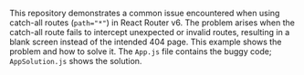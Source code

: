 This repository demonstrates a common issue encountered when using catch-all routes (`path="*"`) in React Router v6.  The problem arises when the catch-all route fails to intercept unexpected or invalid routes, resulting in a blank screen instead of the intended 404 page. This example shows the problem and how to solve it.  The `App.js` file contains the buggy code; `AppSolution.js` shows the solution.
